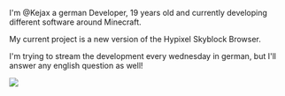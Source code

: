 I'm @Kejax a german Developer, 19 years old and currently developing different software around Minecraft.

My current project is a new version of the Hypixel Skyblock Browser.

I'm trying to stream the development every wednesday in german, but I'll answer any english question as well!

<img src="https://github-readme-stats.vercel.app/api/top-langs/?username=Kejax"/>
